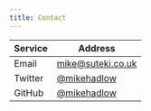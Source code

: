 ```yaml
---
title: Contact
---
```


| Service | Address |
|---|---|
| Email | [mike@suteki.co.uk](mailto:mike@suteki.co.uk) |
| Twitter | [@mikehadlow](https://twitter.com/mikehadlow) |
| GitHub | [@mikehadlow](https://github.com/mikehadlow) |